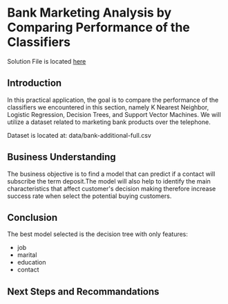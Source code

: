 # Bank Marketing Analysis by Comparing Performance of the Classifiers

Solution File is located [here](../solution.ipynb)

## Introduction

In this practical application, the goal is to compare the performance of the classifiers we encountered in this section, namely K Nearest Neighbor, Logistic Regression, Decision Trees, and Support Vector Machines. We will utilize a dataset related to marketing bank products over the telephone.

Dataset is located at: data/bank-additional-full.csv

## Business Understanding

The business objective is to find a model that can predict if a contact will subscribe the term deposit.The model will also help to identify the main characteristics that affect customer's decision making therefore increase success rate when select the potential buying customers.

## Conclusion

The best model selected is the decision tree with only features:
* job
* marital
* education
* contact

## Next Steps and Recommandations
